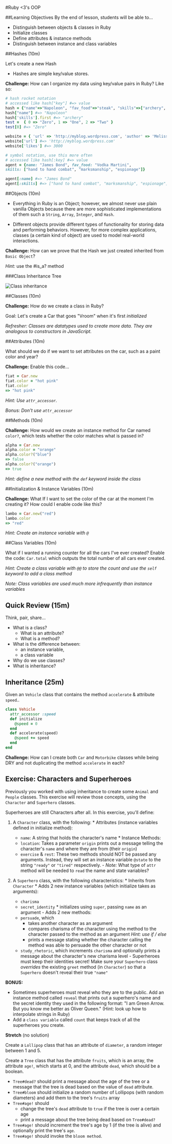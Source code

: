 #Ruby <3's OOP

##Learning Objectives
By the end of lesson, students will be able to...

* Distinguish between objects & classes in Ruby
* Initialize classes
* Define attributes & instance methods
* Distinguish between instance and class variables

##Hashes (10m)

Let's create a new Hash

* Hashes are simple key/value stores.

**Challenge:**
How can I organize my data using key/value pairs in Ruby? Like so:

```ruby
# hash rocket notation
# accessed like hash["key"] #=> value
hash = {"name"=>"Napoleon", "fav_food"=>"steak", "skills"=>["archery", "combat", "egg farming"]}
hash["name"] #=> "Napoleon"
hash['skills'].first #=> "archery"
test =  { 0 => "Zero", 1 => "One", 2 => "Two" }
test[0] #=> "Zero"

website = { 'url' => 'http://myblog.wordpress.com', 'author' => 'Melissa ', 'likes' => 3000 }
website['url'] #=> 'http://myblog.wordpress.com'
website['likes'] #=> 3000

# symbol notation, use this more often
# accessed like hash[:key] #=> value
agent = {name: "James Bond", fav_food: "Vodka Martini",
skills: ["hand to hand combat", "marksmanship", "espionage"]}

agent[:name] #=> "James Bond"
agent[:skills] #=> ["hand to hand combat", "marksmanship", "espionage"]
```

##Objects (10m)

- Everything in Ruby is an Object; however, we almost never use plain vanilla Objects because there are more sophisticated implementations of them such a `String`, `Array`, `Integer`, and `Hash`.

- Different objects provide different types of functionality for storing data and performing behaviors. However, for more complex applications, classes (a certain kind of object) are used to model real-world interactions.

**Challenge:**
How can we prove that the Hash we just created inherited from `Basic Object`?

*Hint:* use the #is_a? method


###Class Inheritance Tree

![Class inheritance](http://i.stack.imgur.com/rvcEi.png)

##Classes (10m)

**Challenge:**
How do we create a class in Ruby?

Goal: Let's create a Car that goes "Vroom" when it's first *initialized*

*Refresher: Classes are datatypes used to create more data. They are analogous to constructors in JavaScript.*

##Attributes (10m)

What should we do if we want to set attributes on the car, such as a paint color and year?

**Challenge:**
Enable this code...

```ruby
fiat = Car.new
fiat.color = "hot pink"
fiat.color
=> "hot pink"
```

*Hint: Use `attr_accessor`.*

*Bonus: Don't use `attr_accessor`*

##Methods (10m)

**Challenge:**
How would we create an instance method for Car named `color?`, which tests whether the color matches what is passed in?

```ruby
alpha = Car.new
alpha.color = "orange"
alpha.color?("blue")
=> false
alpha.color?("orange")
=> true
```

*Hint: define a new method with the `def` keyword inside the class*

##Initialization & Instance Variables (10m)

**Challenge:**
What If I want to set the color of the car at the moment I'm creating it? How could I enable code like this?

```ruby
lambo = Car.new("red")
lambo.color
=> "red"
```

*Hint: Create an instance variable with `@`*

##Class Variables (10m)

What if I wanted a running counter for all the cars I've ever created? Enable the code: `Car.total` which outputs the total number of all cars ever created.

*Hint: Create a class variable with `@@` to store the count and use the `self` keyword to add a class method*

*Note: Class variables are used much more infrequently than instance variables*

## Quick Review (15m)

Think, pair, share...

  * What is a class?
    - What is an attribute?
    - What is a method?
  * What is the difference between:
    - an instance variable,
    - a class variable
  * Why do we use classes?
  * What is inheritance?

## Inheritance (25m)

Given an `Vehicle` class that contains the method `accelerate` & attribute `speed`..

```ruby
class Vehicle
  attr_accessor :speed
  def initialize
  	@speed = 0
  end
  def accelerate(speed)
  	@speed += speed
  end
end
```

**Challenge:**
How can I create both `Car` and `Motorbike` classes while being DRY and not duplicating the method `accelerate` in each?

## Exercise: Characters and Superheroes

Previously you worked with using inheritance to create some `Animal` and `People` classes. This exercise will review those concepts, using the `Character` and `Superhero` classes.

Superheroes are still Characters after all. In this exercise, you'll define:

  1. A `Character` class, with the following:
    * Attributes (instance variables defined in initialize method):
      * `name`: A string that holds the character's name
    * Instance Methods:
      * `location`: Takes a parameter `origin` prints out a message telling the character's `name` and where they are from (their `origin`)
      * `exercise` & `rest`: These two methods should NOT be passed any arguments. Instead, they will set an instance variable `@state` to the string `"ready"` or `"tired"` respectively.
    - *Note:* What type of `attr` method will be needed to `read` the name and state variables?

  2. A `Superhero` class, with the following characteristics:
    * Inherits from `Character`
    * Adds 2 new instance variables (which initialize takes as arguments):
      * `charisma`
      * `secret_identity`
    * initializes using `super`, passing `name` as an argument
    - Adds 2 new methods:
      - `persuade`, which
        - takes another character as an argument
        - compares charisma of the character using the method to the character passed to the method as an argument *Hint: use if / else*
        - prints a message stating whether the character calling the method was able to persuade the other character or not
      - `study_rhetoric`, which increments `charisma` and optionally prints a message about the character's new charisma level
    - Superheroes must keep their identities secret! Make sure your `Superhero` class *overrides* the existing `greet` method (in `Character`) so that a `Superhero` doesn't reveal their true `"name"`

**BONUS:**

* Sometimes superheroes must reveal who they are to the public. Add an instance method called `reveal` that prints out a superhero's name and the secret identity they used in the following format: "I am Green Arrow. But you know me better as Oliver Queen." (Hint: look up how to interpolate strings in Ruby)
 * Add a `class variable` called `count` that keeps track of all the superheroes you create.

 **Stretch** (no solution)

 Create a `Lollipop` class that has an attribute of  `diameter`, a random integer between 1 and 5.

 Create a `Tree` class that has the attribute `fruits`, which is an array, the attribute `age!`, which starts at 0, and the attribute `dead`, which should be a boolean.

 - `Tree#dead?` should print a message about the age of the tree or a message that the tree is dead based on the value of `dead` attribute.
 - `Tree#bloom` should initialize a random number of Lollipops (with random diameters) and add them to the tree's `fruits` array
 - `Tree#age!` should
    - change the tree's `dead` attribute to `true` if the tree is over a certain age
    - print a message about the tree being dead based on `Tree#dead?`
 - `Tree#age!` should increment the tree's age by 1 (if the tree is alive) and optionally print the tree's `age`.
 - `Tree#age!` should invoke the `bloom method`.

